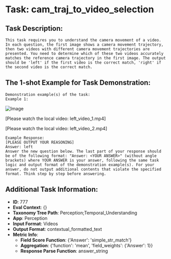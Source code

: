 # Task: cam_traj_to_video_selection

## Task Description:

```
This task requires you to understand the camera movement of a video. In each question, the first image shows a camera movement trajectory, then two videos with different camera movement trajectories are presented. You need to determine which of these two videos accurately matches the reference camera trajectory in the first image. The output should be 'left' if the first video is the correct match, 'right' if the second video is the correct match.
```

## The 1-shot Example for Task Demonstration:

```
Demonstration example(s) of the task:
Example 1:
```

![Image](image_1.png)

[Please watch the local video: left_video_1.mp4]

[Please watch the local video: left_video_2.mp4]

```
Example Response:
[PLEASE OUTPUT YOUR REASONING]
Answer: left
Answer the new question below. The last part of your response should be of the following format: "Answer: <YOUR ANSWER>" (without angle brackets) where YOUR ANSWER is your answer, following the same task logic and output format of the demonstration example(s). For your answer, do not output additional contents that violate the specified format. Think step by step before answering.
```

## Additional Task Information:

- **ID**: 777
- **Eval Context**: {}
- **Taxonomy Tree Path**: Perception;Temporal_Understanding
- **App**: Perception
- **Input Format**: Videos
- **Output Format**: contextual_formatted_text
- **Metric Info**:
  - **Field Score Function**: {'Answer': 'simple_str_match'}
  - **Aggregation**: {'function': 'mean', 'field_weights': {'Answer': 1}}
  - **Response Parse Function**: answer_string
